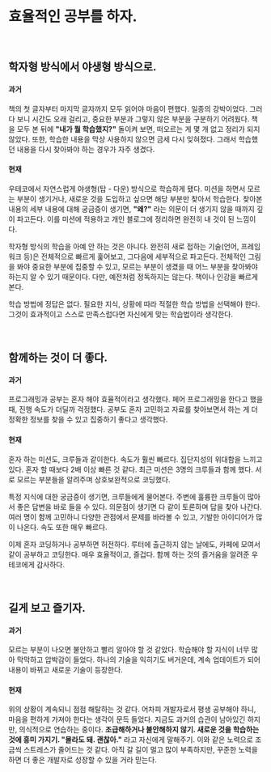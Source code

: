 # 효율적인 공부를 하자.

<br>

## 학자형 방식에서 야생형 방식으로.

#### 과거

책의 첫 글자부터 마지막 글자까지 모두 읽어야 마음이 편했다. 일종의 강박이었다. 그러다 보니 시간도 오래 걸리고, 중요한 부분과 그렇지 않은 부분을 구분하기 어려웠다. 책을 모두 본 뒤에 __"내가 뭘 학습했지?"__ 돌이켜 보면, 떠오르는 게 몇 개 없고 정리가 되지 않았다. 또한, 학습한 내용을 막상 사용하지 않으면 금세 다시 잊혀졌다. 그래서 학습했던 내용을 다시 찾아봐야 하는 경우가 자주 생겼다.

#### 현재

우테코에서 자연스럽게 야생형(탑 - 다운) 방식으로 학습하게 됐다. 미션을 하면서 모르는 부분이 생기거나, 새로운 것을 도입하고 싶으면 해당 부분만 찾아서 학습한다. 찾아본 내용의 세부 내용에 대해 궁금증이 생기면, __"왜?"__ 라는 의문이 더 생기지 않을 때까지 깊이 파고든다. 이를 미션에 적용하고 개인 블로그에 정리하면 완전히 내 것이 된 느낌이다.

학자형 방식의 학습을 아예 안 하는 것은 아니다. 완전히 새로 접하는 기술(언어, 프레임워크 등)은 전체적으로 빠르게 훑어보고, 그다음에 세부적으로 파고든다. 전체적인 그림을 봐야 중요한 부분에 집중할 수 있고, 모르는 부분이 생겼을 때 어느 부분을 찾아봐야 하는지 알 수 있기 때문이다. 다만, 예전처럼 정독하지는 않는다. 책이나 인강을 빠르게 본다.

학습 방법에 정답은 없다. 필요한 지식, 상황에 따라 적절한 학습 방법을 선택해야 한다. 그것이 효과적이고 스스로 만족스럽다면 자신에게 맞는 학습법이라 생각한다.

<br>

## 함께하는 것이 더 좋다.

#### 과거

프로그래밍과 공부는 혼자 해야 효율적이라고 생각했다. 페어 프로그래밍을 한다고 했을 때, 진행 속도가 더딜까 걱정했다. 공부도 혼자 고민하고 자료를 찾아보면서 하는 게 더 정확한 정보를 찾을 수 있고 집중하기 좋다고 생각했다.

#### 현재

혼자 하는 미션도, 크루들과 같이한다. 속도가 훨씬 빠르다. 집단지성의 위대함을 느끼고 있다. 혼자 할 때보다 2배 이상 빠른 것 같다. 최근 미션은 3명의 크루들과 함께 했다. 서로 모르는 부분들을 알려주며 상호보완적으로 코딩했다. 



특정 지식에 대한 궁금증이 생기면, 크루들에게 물어본다. 주변에 훌륭한 크루들이 많아서 좋은 답변을 바로 들을 수 있다. 의문점이 생기면 다 같이 토론하며 답을 찾아 나간다. 여러 명이 함께 고민하니 다양한 관점에서 문제를 바라볼 수 있고, 기발한 아이디어가 많이 나온다. 속도 또한 매우 빠르다.



이제 혼자 코딩하거나 공부하면 허전하다. 루터에 출근하지 않는 날에도, 카페에 모여서 같이 공부하고 코딩한다. 매우 효율적이고, 즐겁다. 함께 하는 것의 즐거움을 알려준 우테코에게 감사하다.

<br>

## 길게 보고 즐기자.

#### 과거

모르는 부분이 나오면 불안하고 빨리 알아야 할 것 같았다. 학습해야 할 지식이 너무 많아 막막하고 압박감이 들었다. 하나의 기술을 익히기도 버거운데, 계속 업데이트가 되어 내용이 바뀌고 새로운 기술이 등장한다.

#### 현재

위의 상황이 계속되니 점점 해탈하는 것 같다. 어차피 개발자로서 평생 공부해야 하니, 마음을 편하게 가져야 한다는 생각이 문득 들었다. 지금도 과거의 습관이 남아있긴 하지만, 의식적으로 연습하는 중이다. __조급해하거나 불안해하지 않기. 새로운 것을 학습하는 것에 흥미 가지기. "몰라도 돼. 괜찮아."__ 라고 자신에게 말해주기. 이와 같은 노력으로 조금씩 스트레스가 줄어드는 것 같다. 아직 갈 길이 멀고 많이 부족하지만, 꾸준한 노력을 하면 더 좋은 개발자로 성장할 수 있을 거라 믿는다.


